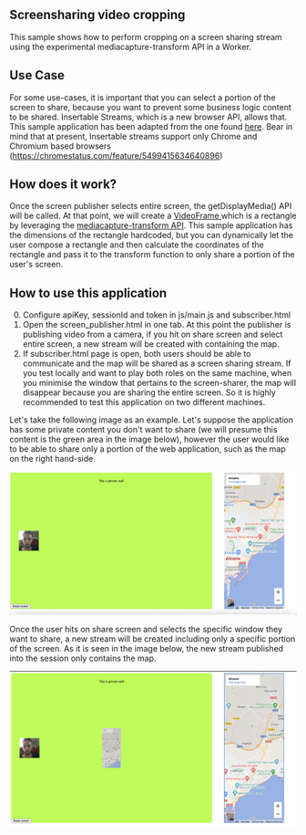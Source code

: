 ## Screensharing video cropping

This sample shows how to perform cropping on a screen sharing stream using the experimental mediacapture-transform API in a Worker.

## Use Case

For some use-cases, it is important that you can select a portion of the screen to share, because you want to prevent some business logic content to be shared. Insertable Streams, which is a new browser API, allows that. This sample application has been adapted from the one found [here](https://webrtc.github.io/samples/). Bear in mind that at present, Insertable streams support only Chrome and Chromium based browsers (https://chromestatus.com/feature/5499415634640896)

## How does it work?

Once the screen publisher selects entire screen, the getDisplayMedia() API will be called. At that point, we will create a [VideoFrame ](https://developer.mozilla.org/en-US/docs/Web/API/VideoFrame) which is a rectangle by leveraging the [mediacapture-transform API](https://github.com/w3c/mediacapture-transform). This sample application has the dimensions of the rectangle hardcoded, but you can dynamically let the user compose a rectangle and then calculate the coordinates of the rectangle and pass it to the transform function to only share a portion of the user's screen.

## How to use this application

0. Configure apiKey, sessionId and token in js/main.js and subscriber.html
1. Open the screen_publisher.html in one tab. At this point the publisher is publishing video from a camera, if you hit on share screen and select entire screen, a new stream will be created with containing the map.
2. If subscriber.html page is open, both users should be able to communicate and the map will be shared as a screen sharing stream. If you test locally and want to play both roles on the same machine, when you minimise the window that pertains to the screen-sharer, the map will disappear because you are sharing the entire screen. So it is highly recommended to test this application on two different machines.

Let's take the following image as an example. Let's suppose the application has some private content you don't want to share (we will presume this content is the green area in the image below), however the user would like to be able to share only a portion of the web application, such as the map on the right hand-side.

![Private screen](https://github.com/nexmo-se/videocropping-insertable-streams/blob/main/images/private_screen.png?raw=true)

Once the user hits on share screen and selects the specific window they want to share, a new stream will be created including only a specific portion of the screen. As it is seen in the image below, the new stream published into the session only contains the map.

![Stream shared](https://github.com/nexmo-se/videocropping-insertable-streams/blob/main/images/private_screen_sharing.png?raw=true)
